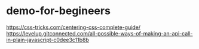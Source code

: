 # demo-for-begineers

https://css-tricks.com/centering-css-complete-guide/  <br>
https://levelup.gitconnected.com/all-possible-ways-of-making-an-api-call-in-plain-javascript-c0dee3c11b8b

